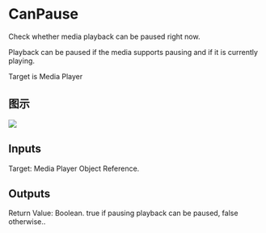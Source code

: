 # CanPause

Check whether media playback can be paused right now.

Playback can be paused if the media supports pausing and if it is currently playing.

Target is Media Player

## 图示

![]($-20221218-20002684.png)

## Inputs

Target: Media Player Object Reference.  

## Outputs

Return Value: Boolean. true if pausing playback can be paused, false otherwise..

